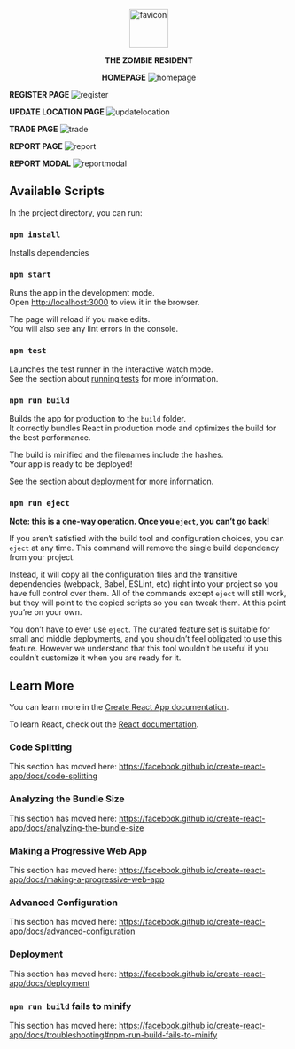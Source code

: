 
<p align="center">
<img src="https://i.imgur.com/j3wLJaB.png" alt="favicon" width="70"> 
</p>
<p align="center">
<b>THE ZOMBIE RESIDENT</b>
</p>

<p align="center">
  <b>HOMEPAGE</b>
<img src="https://i.imgur.com/aQm2v9Y.png" alt="homepage">

  <b>REGISTER PAGE</b>
<img src="https://i.imgur.com/FaYgFXQ.png" alt="register"> 

  <b>UPDATE LOCATION PAGE</b>
<img src="https://i.imgur.com/4LuoxLw.png" alt="updatelocation"> 

<b>TRADE PAGE</b>
<img src="https://i.imgur.com/89Yc2Ds.png" alt="trade"> 

<b>REPORT PAGE</b>
<img src="https://i.imgur.com/ARkVEjJ.png" alt="report"> 

<b>REPORT MODAL</b>
<img src="https://i.imgur.com/FuFjuNZ.png" alt="reportmodal"> 
</p>



## Available Scripts

In the project directory, you can run:

### `npm install`
Installs dependencies

### `npm start`

Runs the app in the development mode.<br />
Open [http://localhost:3000](http://localhost:3000) to view it in the browser.

The page will reload if you make edits.<br />
You will also see any lint errors in the console.

### `npm test`

Launches the test runner in the interactive watch mode.<br />
See the section about [running tests](https://facebook.github.io/create-react-app/docs/running-tests) for more information.

### `npm run build`

Builds the app for production to the `build` folder.<br />
It correctly bundles React in production mode and optimizes the build for the best performance.

The build is minified and the filenames include the hashes.<br />
Your app is ready to be deployed!

See the section about [deployment](https://facebook.github.io/create-react-app/docs/deployment) for more information.

### `npm run eject`

**Note: this is a one-way operation. Once you `eject`, you can’t go back!**

If you aren’t satisfied with the build tool and configuration choices, you can `eject` at any time. This command will remove the single build dependency from your project.

Instead, it will copy all the configuration files and the transitive dependencies (webpack, Babel, ESLint, etc) right into your project so you have full control over them. All of the commands except `eject` will still work, but they will point to the copied scripts so you can tweak them. At this point you’re on your own.

You don’t have to ever use `eject`. The curated feature set is suitable for small and middle deployments, and you shouldn’t feel obligated to use this feature. However we understand that this tool wouldn’t be useful if you couldn’t customize it when you are ready for it.

## Learn More

You can learn more in the [Create React App documentation](https://facebook.github.io/create-react-app/docs/getting-started).

To learn React, check out the [React documentation](https://reactjs.org/).

### Code Splitting

This section has moved here: https://facebook.github.io/create-react-app/docs/code-splitting

### Analyzing the Bundle Size

This section has moved here: https://facebook.github.io/create-react-app/docs/analyzing-the-bundle-size

### Making a Progressive Web App

This section has moved here: https://facebook.github.io/create-react-app/docs/making-a-progressive-web-app

### Advanced Configuration

This section has moved here: https://facebook.github.io/create-react-app/docs/advanced-configuration

### Deployment

This section has moved here: https://facebook.github.io/create-react-app/docs/deployment

### `npm run build` fails to minify

This section has moved here: https://facebook.github.io/create-react-app/docs/troubleshooting#npm-run-build-fails-to-minify
